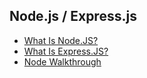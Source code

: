 ## Node.js / Express.js

- [What Is Node.JS?](what-is-nodejs.md)
- [What Is Express.JS?](what-is-expressjs.md)
- [Node Walkthrough](node-express-walkthrough.md)
